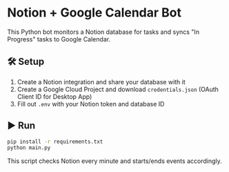 # Notion + Google Calendar Bot

This Python bot monitors a Notion database for tasks and syncs "In Progress" tasks to Google Calendar.

## 🛠 Setup

1. Create a Notion integration and share your database with it
2. Create a Google Cloud Project and download `credentials.json` (OAuth Client ID for Desktop App)
3. Fill out `.env` with your Notion token and database ID

## ▶️ Run

```bash
pip install -r requirements.txt
python main.py
```

This script checks Notion every minute and starts/ends events accordingly.
